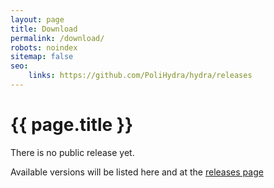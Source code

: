 ```yaml
---
layout: page
title: Download
permalink: /download/
robots: noindex
sitemap: false
seo:
    links: https://github.com/PoliHydra/hydra/releases
---
```

# {{ page.title }}

There is no public release yet.

Available versions will be listed here and at the
[releases page](https://github.com/PoliHydra/hydra/releases)

